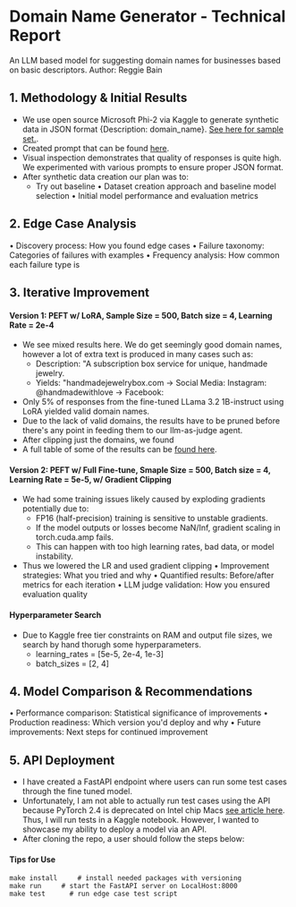# Domain Name Generator - Technical Report
An LLM based model for suggesting domain names for businesses based on basic descriptors. 
Author: Reggie Bain


## 1. Methodology & Initial Results
- We use open source Microsoft Phi-2 via Kaggle to generate synthetic data in JSON format {Description: domain_name}. [See here for sample set.](data/train.csv).
- Created prompt that can be found [here](./synthetic_data_generation.ipynb).
- Visual inspection demonstrates that quality of responses is quite high. We experimented with various prompts to ensure proper JSON format.
- After synthetic data creation our plan was to:
    - Try out baseline 
• Dataset creation approach and baseline model selection
• Initial model performance and evaluation metrics
## 2. Edge Case Analysis
• Discovery process: How you found edge cases
• Failure taxonomy: Categories of failures with examples
• Frequency analysis: How common each failure type is
## 3. Iterative Improvement
#### Version 1: PEFT w/ LoRA, Sample Size = 500, Batch size = 4, Learning Rate = 2e-4
- We see mixed results here. We do get seemingly good domain names, however a lot of extra text is produced in many cases such as:
    - Description: "A subscription box service for unique, handmade jewelry. 
    - Yields: "handmadejewelrybox.com -> Social Media: Instagram: @handmadewithlove -> Facebook:
- Only 5% of responses from the fine-tuned LLama 3.2 1B-instruct using LoRA yielded valid domain names.
- Due to the lack of valid domains, the results have to be pruned before there's any point in feeding them to our llm-as-judge agent.
- After clipping just the domains, we found
- A full table of some of the results can be [found here](./data/predictions_eval-v1.csv).

#### Version 2: PEFT w/ Full Fine-tune, Smaple Size = 500, Batch size = 4, Learning Rate = 5e-5, w/ Gradient Clipping
- We had some training issues likely caused by exploding gradients potentially due to:
    - FP16 (half-precision) training is sensitive to unstable gradients.
    - If the model outputs or losses become NaN/Inf, gradient scaling in torch.cuda.amp fails.
    - This can happen with too high learning rates, bad data, or model instability.
- Thus we lowered the LR and used gradient clipping
• Improvement strategies: What you tried and why
• Quantified results: Before/after metrics for each iteration
• LLM judge validation: How you ensured evaluation quality
#### Hyperparameter Search
- Due to Kaggle free tier constraints on RAM and output file sizes, we search by hand thorugh some hyperparameters.
    - learning_rates = [5e-5, 2e-4, 1e-3]
    - batch_sizes = [2, 4]

## 4. Model Comparison & Recommendations
• Performance comparison: Statistical significance of improvements
• Production readiness: Which version you'd deploy and why
• Future improvements: Next steps for continued improvement

## 5. API Deployment
- I have created a FastAPI endpoint where users can run some test cases through the fine tuned model.
- Unfortunately, I am not able to actually run test cases using the API because PyTorch 2.4 is deprecated on Intel chip Macs [see article here](https://discuss.pytorch.org/t/why-no-macosx-x86-64-build-after-torch-2-2-2-cp39-none-macosx-10-9-x86-64-whl/204546/2). Thus, I will run tests in a Kaggle notebook. However, I wanted to showcase my ability to deploy a model via an API.
- After cloning the repo, a user should follow the steps below:
#### Tips for Use
```
make install     # install needed packages with versioning
make run     # start the FastAPI server on LocalHost:8000
make test      # run edge case test script
```
